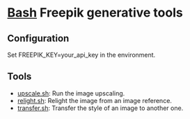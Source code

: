 # [Bash](../../README.md) Freepik generative tools

## Configuration

Set FREEPIK_KEY=your_api_key in the environment.

## Tools

- [upscale.sh](upscale.sh): Run the image upscaling.
- [relight.sh](relight.sh): Relight the image from an image reference.
- [transfer.sh](transfer.sh): Transfer the style of an image to another one.
